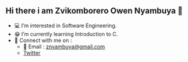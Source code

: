  ## Hi there i am Zvikomborero Owen Nyambuya 👋

- 💻 I’m interested in Software Engineering.
- 😁 I’m currently learning Introduction to C.
- 📲 Connect with me on :
   - 📧 Email : znyambuya@gmail.com
    - [Twitter](https:\\www.twitter.com\Pr0j3c7SE)

